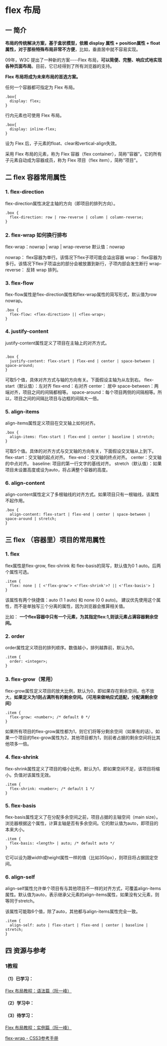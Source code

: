 # flex 布局
## 一 简介

**布局的传统解决方案，基于盒状模型，依赖 display 属性 + position属性 + float属性，对于那些特殊布局非常不方便**，比如，垂直居中就不容易实现。

09年，W3C 提出了一种新的方案----Flex 布局，**可以简便、完整、响应式地实现各种页面布局**。目前，它已经得到了所有浏览器的支持。

**Flex 布局将成为未来布局的首选方案。**

任何一个容器都可指定为 Flex 布局。

```
.box{
  display: flex;
}
```


行内元素也可使用 Flex 布局。

```
.box{
  display: inline-flex;
}
```

设为 Flex 后，子元素的float、clear和vertical-align失效。


采用 Flex 布局的元素，称为 Flex 容器（flex container），简称"容器"。它的所有子元素自动成为容器成员，称为 Flex 项目（flex item），简称"项目"。

## 二 flex 容器常用属性

### 1. flex-direction
flex-direction属性决定主轴的方向（即项目的排列方向）。

```
.box {
  flex-direction: row | row-reverse | column | column-reverse;
}
```


### 2. flex-wrap 如何换行排布
flex-wrap：nowrap | wrap | wrap-reverse
默认值：nowrap

nowrap：
flex容器为单行。该情况下flex子项可能会溢出容器
wrap：
flex容器为多行。该情况下flex子项溢出的部分会被放置到新行，子项内部会发生断行
wrap-reverse：
反转 wrap 排列。

### 3. flex-flow
flex-flow属性是flex-direction属性和flex-wrap属性的简写形式，默认值为row nowrap。

```
.box {
  flex-flow: <flex-direction> || <flex-wrap>;
}
```

### 4. justify-content
justify-content属性定义了项目在主轴上的对齐方式。


```

.box {
  justify-content: flex-start | flex-end | center | space-between | space-around;
}
```

可取5个值，具体对齐方式与轴的方向有关。下面假设主轴为从左到右。
flex-start（默认值）：左对齐
flex-end：右对齐
center： 居中
space-between：两端对齐，项目之间的间隔都相等。
space-around：每个项目两侧的间隔相等。所以，项目之间的间隔比项目与边框的间隔大一倍。

### 5. align-items

align-items属性定义项目在交叉轴上如何对齐。


```
.box {
  align-items: flex-start | flex-end | center | baseline | stretch;
}
```

可取5个值。具体的对齐方式与交叉轴的方向有关，下面假设交叉轴从上到下。
flex-start：交叉轴的起点对齐。
flex-end：交叉轴的终点对齐。
center：交叉轴的中点对齐。
baseline: 项目的第一行文字的基线对齐。
stretch（默认值）：如果项目未设置高度或设为auto，将占满整个容器的高度。


### 6. align-content
align-content属性定义了多根轴线的对齐方式。如果项目只有一根轴线，该属性不起作用。

```
.box {
  align-content: flex-start | flex-end | center | space-between | space-around | stretch;
}
```

## 三 flex （容器里）项目的常用属性
### 1. flex
flex属性是flex-grow, flex-shrink 和 flex-basis的简写，默认值为0 1 auto。后两个属性可选。

```
.item {
  flex: none | [ <'flex-grow'> <'flex-shrink'>? || <'flex-basis'> ]
}

```

该属性有两个快捷值：auto (1 1 auto) 和 none (0 0 auto)。
建议优先使用这个属性，而不是单独写三个分离的属性，因为浏览器会推算相关值。

比如：
**一个flex容器中只有一个元素，为其指定flex:1,则该元素占满容器剩余空间。**

### 2. order
order属性定义项目的排列顺序。数值越小，排列越靠前，默认为0。

```
.item {
  order: <integer>;
}
```

### 3. flex-grow（常用）
flex-grow属性定义项目的放大比例，默认为0，即如果存在剩余空间，也不放大。**如果定义为1则占满所有的剩余空间。（可用来做响应式适配，分配满剩余空间）**

```
.item {
  flex-grow: <number>; /* default 0 */
}
```
如果所有项目的flex-grow属性都为1，则它们将等分剩余空间（如果有的话）。如果一个项目的flex-grow属性为2，其他项目都为1，则前者占据的剩余空间将比其他项多一倍。

### 4. flex-shrink
flex-shrink属性定义了项目的缩小比例，默认为1，即如果空间不足，该项目将缩小。负值对该属性无效。

```
.item {
  flex-shrink: <number>; /* default 1 */
}
```

### 5. flex-basis
flex-basis属性定义了在分配多余空间之前，项目占据的主轴空间（main size）。浏览器根据这个属性，计算主轴是否有多余空间。它的默认值为auto，即项目的本来大小。


```
.item {
  flex-basis: <length> | auto; /* default auto */
}
```
它可以设为跟width或height属性一样的值（比如350px），则项目将占据固定空间。

### 6. align-self
align-self属性允许单个项目有与其他项目不一样的对齐方式，可覆盖align-items属性。默认值为auto，表示继承父元素的align-items属性，如果没有父元素，则等同于stretch。

该属性可能取6个值，除了auto，其他都与align-items属性完全一致。

```
.item {
  align-self: auto | flex-start | flex-end | center | baseline | stretch;
}
```

## 四 资源与参考

### 1教程
#### （1）已学习：

[Flex 布局教程：语法篇（阮一峰）](http://www.ruanyifeng.com/blog/2015/07/flex-grammar.html)

#### （2）学习中：

#### （3）待学习：
[Flex 布局教程：实例篇（阮一峰）](http://www.ruanyifeng.com/blog/2015/07/flex-examples.html)

[flex-wrap - CSS3参考手册](http://www.css88.com/book/css/properties/flex/flex-wrap.htm)